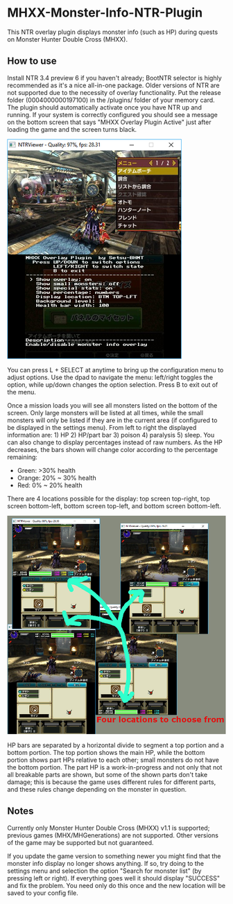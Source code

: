 # MHXX-Monster-Info-NTR-Plugin

This NTR overlay plugin displays monster info (such as HP) during quests on Monster Hunter Double Cross (MHXX).

## How to use

Install NTR 3.4 preview 6 if you haven't already; BootNTR selector is highly recommended as it's a nice all-in-one package. Older versions of NTR are not supported due to the necessity of overlay functionality. Put the release folder (0004000000197100) in the /plugins/ folder of your memory card. The plugin should automatically activate once you have NTR up and running. If your system is correctly configured you should see a message on the bottom screen that says "MHXX Overlay Plugin Active" just after loading the game and the screen turns black.

![menu](/menu.png?raw=true "menu")

You can press L + SELECT at anytime to bring up the configuration menu to adjust options. Use the dpad to navigate the menu: left/right toggles the option, while up/down changes the option selection. Press B to exit out of the menu.

Once a mission loads you will see all monsters listed on the bottom of the screen. Only large monsters will be listed at all times, while the small monsters will only be listed if they are in the current area (if configured to be displayed in the settings menu). From left to right the displayed information are: 1) HP 2) HP/part bar 3) poison 4) paralysis 5) sleep. You can also change to display percentages instead of raw numbers. As the HP decreases, the bars shown will change color according to the percentage remaining:
- Green: >30% health
- Orange: 20% ~ 30% health
- Red: 0% ~ 20% health

There are 4 locations possible for the display: top screen top-right, top screen bottom-left, bottom screen top-left, and bottom screen bottom-left.

![4locations](/4locations.png?raw=true "4locations")

HP bars are separated by a horizontal divide to segment a top portion and a bottom portion. The top portion shows the main HP, while the bottom portion shows part HPs relative to each other; small monsters do not have the bottom portion. The part HP is a work-in-progress and not only that not all breakable parts are shown, but some of the shown parts don't take damage; this is because the game uses different rules for different parts, and these rules change depending on the monster in question. 

## Notes

Currently only Monster Hunter Double Cross (MHXX) v1.1 is supported; previous games (MHX/MHGenerations) are not supported. Other versions of the game may be supported but not guaranteed.

If you update the game version to something newer you might find that the monster info display no longer shows anything. If so, try doing to the settings menu and selection the option "Search for monster list" (by pressing left or right). If everything goes well it should display "SUCCESS" and fix the problem. You need only do this once and the new location will be saved to your config file.

